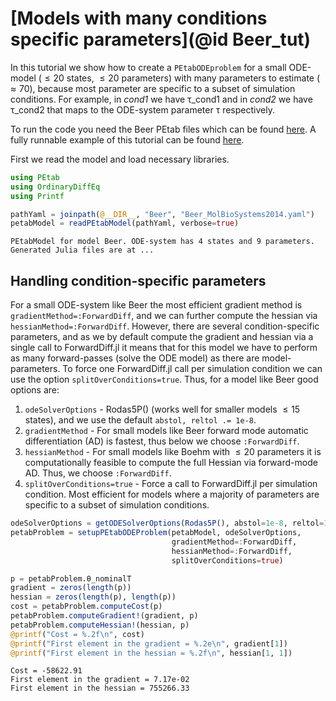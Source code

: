 # [Models with many conditions specific parameters](@id Beer_tut)

In this tutorial we show how to create a `PEtabODEproblem` for a small ODE-model ($\leq 20$ states, $\leq 20$ parameters) with many parameters to estimate ($\approx 70$), because most parameter are specific to a subset of simulation conditions. For example, in *cond1* we have τ_cond1 and in *cond2* we have τ_cond2 that maps to the ODE-system parameter τ respectively.

To run the code you need the Beer PEtab files which can be found [here](https://github.com/sebapersson/PEtab.jl/tree/main/examples/Beer.jl). A fully runnable example of this tutorial can be found [here](https://github.com/sebapersson/PEtab.jl/tree/main/examples/Beer.jl).

First we read the model and load necessary libraries.

```julia
using PEtab
using OrdinaryDiffEq
using Printf

pathYaml = joinpath(@__DIR__, "Beer", "Beer_MolBioSystems2014.yaml") 
petabModel = readPEtabModel(pathYaml, verbose=true)
```
```
PEtabModel for model Beer. ODE-system has 4 states and 9 parameters.
Generated Julia files are at ...
```

## Handling condition-specific parameters

For a small ODE-system like Beer the most efficient gradient method is `gradientMethod=:ForwardDiff`, and we can further compute the hessian via `hessianMethod=:ForwardDiff`. However, there are several condition-specific parameters, and as we by default compute the gradient and hessian via a single call to ForwardDiff.jl it means that for this model we have to perform as many forward-passes (solve the ODE model) as there are model-parameters. To force one ForwardDiff.jl call per simulation condition we can use the option `splitOverConditions=true`. Thus, for a model like Beer good options are:

1. `odeSolverOptions` - Rodas5P() (works well for smaller models $\leq 15$ states), and we use the default `abstol, reltol .= 1e-8`.
2. `gradientMethod` - For small models like Beer forward mode automatic differentiation (AD) is fastest, thus below we choose `:ForwardDiff`.
3. `hessianMethod` - For small models like Boehm with $\leq 20$ parameters it is computationally feasible to compute the full Hessian via forward-mode AD. Thus, we choose `:ForwardDiff`.
4. `splitOverConditions=true` - Force a call to ForwardDiff.jl per simulation condition. Most efficient for models where a majority of parameters are specific to a subset of simulation conditions.

```julia
odeSolverOptions = getODESolverOptions(Rodas5P(), abstol=1e-8, reltol=1e-8)
petabProblem = setupPEtabODEProblem(petabModel, odeSolverOptions, 
                                    gradientMethod=:ForwardDiff, 
                                    hessianMethod=:ForwardDiff, 
                                    splitOverConditions=true)

p = petabProblem.θ_nominalT
gradient = zeros(length(p))
hessian = zeros(length(p), length(p))
cost = petabProblem.computeCost(p)
petabProblem.computeGradient!(gradient, p)
petabProblem.computeHessian!(hessian, p)
@printf("Cost = %.2f\n", cost)
@printf("First element in the gradient = %.2e\n", gradient[1])
@printf("First element in the hessian = %.2f\n", hessian[1, 1])
```
```
Cost = -58622.91
First element in the gradient = 7.17e-02
First element in the hessian = 755266.33
```
